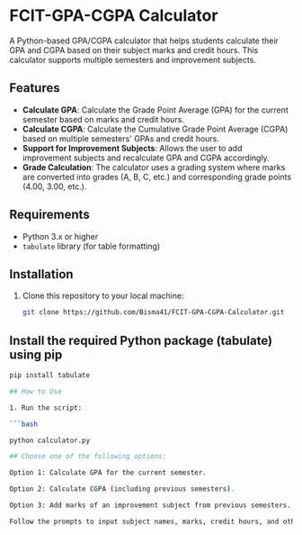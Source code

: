 # FCIT-GPA-CGPA Calculator

A Python-based GPA/CGPA calculator that helps students calculate their GPA and CGPA based on their subject marks and credit hours. This calculator supports multiple semesters and improvement subjects.

## Features

- **Calculate GPA**: Calculate the Grade Point Average (GPA) for the current semester based on marks and credit hours.
- **Calculate CGPA**: Calculate the Cumulative Grade Point Average (CGPA) based on multiple semesters' GPAs and credit hours.
- **Support for Improvement Subjects**: Allows the user to add improvement subjects and recalculate GPA and CGPA accordingly.
- **Grade Calculation**: The calculator uses a grading system where marks are converted into grades (A, B, C, etc.) and corresponding grade points (4.00, 3.00, etc.).

## Requirements

- Python 3.x or higher
- `tabulate` library (for table formatting)

## Installation

1. Clone this repository to your local machine:
   ```bash
   git clone https://github.com/Bisma41/FCIT-GPA-CGPA-Calculator.git

## Install the required Python package (tabulate) using pip

```bash
pip install tabulate

## How to Use

1. Run the script:

```bash

python calculator.py

## Choose one of the following options:

Option 1: Calculate GPA for the current semester.

Option 2: Calculate CGPA (including previous semesters).

Option 3: Add marks of an improvement subject from previous semesters.

Follow the prompts to input subject names, marks, credit hours, and other necessary details.
